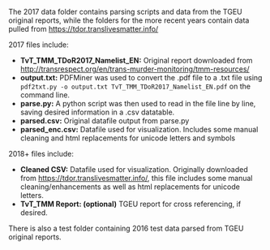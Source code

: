 The 2017 data folder contains parsing scripts and data from the TGEU original reports, while the folders for the more recent years contain data pulled from https://tdor.translivesmatter.info/

2017 files include:
* **TvT_TMM_TDoR2017_Namelist_EN:** Original report downloaded from http://transrespect.org/en/trans-murder-monitoring/tmm-resources/
* **output.txt:** PDFMiner was used to convert the .pdf file to a .txt file using ```pdf2txt.py -o output.txt TvT_TMM_TDoR2017_Namelist_EN.pdf``` on the command line.
* **parse.py:** A python script was then used to read in the file line by line, saving desired information in a .csv datatable. 
* **parsed.csv:** Original datafile output from parse.py
* **parsed_enc.csv:** Datafile used for visualization. Includes some manual cleaning and html replacements for unicode letters and symbols

2018+ files include:
* **Cleaned CSV:** Datafile used for visualization. Originally downloaded from https://tdor.translivesmatter.info/, this file includes some manual cleaning/enhancements as well as html replacements for unicode letters.
* **TvT_TMM Report: (optional)** TGEU report for cross referencing, if desired.

There is also a test folder containing 2016 test data parsed from TGEU original reports. 
